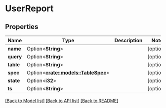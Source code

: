 # UserReport

## Properties

Name | Type | Description | Notes
------------ | ------------- | ------------- | -------------
**name** | Option<**String**> |  | [optional]
**query** | Option<**String**> |  | [optional]
**table** | Option<**String**> |  | [optional]
**spec** | Option<[**crate::models::TableSpec**](TableSpec.md)> |  | [optional]
**state** | Option<**i32**> |  | [optional]
**ts** | Option<**String**> |  | [optional]

[[Back to Model list]](../README.md#documentation-for-models) [[Back to API list]](../README.md#documentation-for-api-endpoints) [[Back to README]](../README.md)


